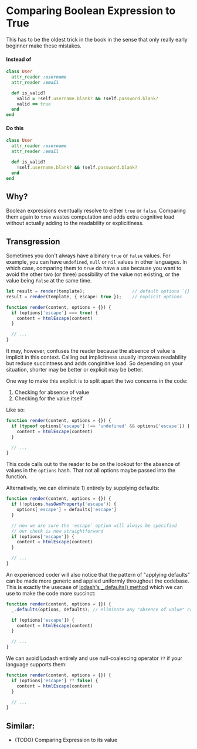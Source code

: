 # Comparing Boolean Expression to True

This has to be the oldest trick in the book in the sense that only really early beginner
make these mistakes.

#### Instead of

```ruby
class User
  attr_reader :username
  attr_reader :email

  def is_valid?
    valid = !self.username.blank? && !self.password.blank?
    valid == true
  end
end
```

#### Do this

```ruby
class User
  attr_reader :username
  attr_reader :email

  def is_valid?
    !self.username.blank? && !self.password.blank?
  end
end
```

## Why?

Boolean expressions eventually resolve to either `true` or `false`. Comparing them again
to `true` wastes computation and adds extra cognitive load without actually adding to the
readability or explicitlness.

## Transgression

Sometimes you don't always have a binary `true` or `false` values. For example, you can
have `undefined`, `null` or `nil` values in other languages. In which case, comparing them
to `true` do have a use because you want to avoid the other two (or three) possibility of
the value not existing, or the value being `false` at the same time.

```typescript
let result = render(template);                  // default options `{}`
result = render(template, { escape: true });    // explicit options

function render(content, options = {}) {
  if (options['escape'] === true) {
    content = htmlEscape(content)
  }

  // ...
}
```

It may, however, confuses the reader because the absence of value is implicit in this
context. Calling out implicitness usually improves readability but reduce succintness and
adds conginitive load. So depending on your situation, shorter may be better or explicit
may be better.

One way to make this explicit is to split apart the two concerns in the code:

1. Checking for absence of value
2. Checking for the value itself

Like so:

```typescript
function render(content, options = {}) {
  if (typeof options['escape'] !== 'undefined' && options['escape']) {
    content = htmlEscape(content)
  }

  // ...
}
```

This code calls out to the reader to be on the lookout for the absence of values in the
`options` hash. That not all options maybe passed into the function.

Alternatively, we can eliminate 1) entirely by supplying defaults:

```typescript
function render(content, options = {}) {
  if (!options.hasOwnProperty('escape')) {
    options['escape'] = defaults['escape']
  }

  // now we are sure the 'escape` option will always be specified
  // our check is now straightforward
  if (options['escape']) {
    content = htmlEscape(content)
  }

  // ...
}
```

An experienced coder will also notice that the pattern of "applying defaults" can be made
more generic and applied uniformly throughout the codebase. This is exactly the usecase of
[lodash's _.defaults() method](https://www.geeksforgeeks.org/lodash-_-defaults-method/)
which we can use to make the code more succinct:

```typescript
function render(content, options = {}) {
  _.defaults(options, defaults); // eliminate any "absence of value" cases

  if (options['escape']) {
    content = htmlEscape(content)
  }

  // ...
}
```

We can avoid Lodash entirely and use null-coalescing operator `??` if your language supports
them:

```typescript
function render(content, options = {}) {
  if (options['escape'] ?? false) {
    content = htmlEscape(content)
  }

  // ...
}
```

## Similar:

* (TODO) Comparing Expression to its value
